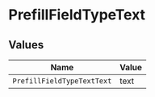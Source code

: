 # PrefillFieldTypeText


## Values

| Name                       | Value                      |
| -------------------------- | -------------------------- |
| `PrefillFieldTypeTextText` | text                       |